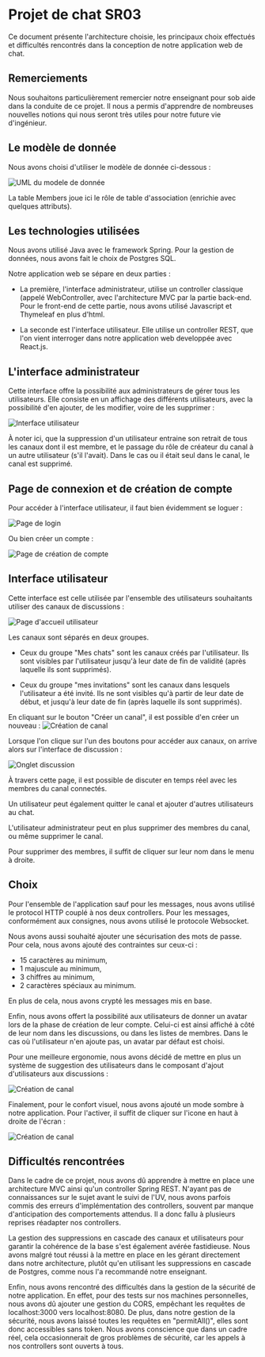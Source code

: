 # Projet de chat SR03

Ce document présente l'architecture choisie, les principaux choix effectués et difficultés rencontrés dans la conception de notre application 
web de chat.

## Remerciements
Nous souhaitons particulièrement remercier notre enseignant pour sob aide dans la conduite de ce projet.
Il nous a permis d'apprendre de nombreuses nouvelles notions qui nous seront très utiles pour notre future vie d'ingénieur.

## Le modèle de donnée

Nous avons choisi d'utiliser le modèle de donnée ci-dessous :

![UML du modele de donnée](readme_images/uml.png)

La table Members joue ici le rôle de table d'association (enrichie avec quelques attributs).

## Les technologies utilisées

Nous avons utilisé Java avec le framework Spring. Pour la gestion de données, nous avons fait le choix de Postgres SQL.

Notre application web se sépare en deux parties : 

- La première, l'interface administrateur, utilise un controller classique (appelé WebController, avec l'architecture MVC par la partie back-end. Pour le
front-end de cette partie, nous avons utilisé Javascript et Thymeleaf en plus d'html.

- La seconde est l'interface utilisateur. Elle utilise un controller REST, que l'on vient interroger dans notre application
web developpée avec React.js.

## L'interface administrateur

Cette interface offre la possibilité aux administrateurs de gérer tous les utilisateurs. Elle consiste en un affichage des différents
utilisateurs, avec la possibilité d'en ajouter, de les modifier, voire de les supprimer : 

![Interface utilisateur](readme_images/Admin.png)

À noter ici, que la suppression d'un utilisateur entraine son retrait de tous les canaux dont il est membre, et le passage
du rôle de créateur du canal à un autre utilisateur (s'il l'avait). Dans le cas ou il était seul dans le canal, le canal est supprimé.

## Page de connexion et de création de compte

Pour accéder à l'interface utilisateur, il faut bien évidemment se loguer :

![Page de login](readme_images/Login.png)

Ou bien créer un compte : 

![Page de création de compte](readme_images/Signin.png)

## Interface utilisateur

Cette interface est celle utilisée par l'ensemble des utilisateurs souhaitants utiliser des canaux de discussions :

![Page d'accueil utilisateur](readme_images/Home.png)

Les canaux sont séparés en deux groupes. 

- Ceux du groupe "Mes chats" sont les canaux créés par l'utilisateur. Ils sont
visibles par l'utilisateur jusqu'à leur date de fin de validité (après laquelle ils sont supprimés).

- Ceux du groupe "mes invitations" sont les canaux dans lesquels l'utilisateur a été invité. Ils ne sont visibles qu'à partir
de leur date de début, et jusqu'à leur date de fin (après laquelle ils sont supprimés).

En cliquant sur le bouton "Créer un canal", il est possible d'en créer un nouveau :
![Création de canal](readme_images/CreationChannel.png)

Lorsque l'on clique sur l'un des boutons pour accéder aux canaux, on arrive alors sur l'interface de discussion : 

![Onglet discussion](readme_images/Discussion.png)

À travers cette page, il est possible de discuter en temps réel avec les membres du canal connectés.

Un utilisateur peut également quitter le canal et ajouter d'autres utilisateurs au chat.

L'utilisateur administrateur peut en plus supprimer des membres du canal, ou même supprimer le canal.

Pour supprimer des membres, il suffit de cliquer sur leur nom dans le menu à droite.




## Choix
Pour l'ensemble de l'application sauf pour les messages, nous avons utilisé le protocol HTTP couplé à nos deux controllers.
Pour les messages, conformément aux consignes, nous avons utilisé le protocole Websocket.

Nous avons aussi souhaité ajouter une sécurisation des mots de passe. Pour cela, nous avons ajouté des contraintes sur ceux-ci : 
- 15 caractères au minimum, 
- 1 majuscule au minimum,
- 3 chiffres au minimum,
- 2 caractères spéciaux au minimum.

En plus de cela, nous avons crypté les messages mis en base.

Enfin, nous avons offert la possibilité aux utilisateurs de donner un avatar lors de la phase de création de leur compte.
Celui-ci est ainsi affiché à côté de leur nom dans les discussions, ou dans les listes de membres.
Dans le cas où l'utilisateur n'en ajoute pas, un avatar par défaut est choisi.

Pour une meilleure ergonomie, nous avons décidé de mettre en plus un système de suggestion des utilisateurs dans le composant d'ajout d'utilisateurs 
aux discussions :

![Création de canal](readme_images/Suggestion.png)

Finalement, pour le confort visuel, nous avons ajouté un mode sombre à notre application. Pour l'activer, il suffit de 
cliquer sur l'icone en haut à droite de l'écran : 


![Création de canal](readme_images/DarkMode.png)

## Difficultés rencontrées
Dans le cadre de ce projet, nous avons dû apprendre à mettre en place une architecture MVC ainsi qu'un controller Spring REST. 
N'ayant pas de connaissances sur le sujet avant le suivi de l'UV, nous avons parfois commis des erreurs d'implémentation des controllers,
souvent par manque d'anticipation des comportements attendus. Il a donc fallu à plusieurs reprises réadapter nos controllers.

La gestion des suppressions en cascade des canaux et utilisateurs pour garantir la cohérence de la base s'est également
avérée fastidieuse. Nous avons malgré tout réussi à la mettre en place en les gérant directement dans notre architecture, 
plutôt qu'en utilisant les suppressions en cascade de Postgres, comme nous l'a recommandé notre enseignant.

Enfin, nous avons rencontré des difficultés dans la gestion de la sécurité de notre application. En effet, pour des tests 
sur nos machines personnelles, nous avons dû ajouter une gestion du CORS, empêchant les requêtes de localhost:3000 vers 
localhost:8080. De plus, dans notre gestion de la sécurité, nous avons laissé toutes les requêtes en "permitAll()", elles sont
donc accessibles sans token. Nous avons conscience que dans un cadre réel, cela occasionnerait de gros problèmes de 
sécurité, car les appels à nos controllers sont ouverts à tous.
